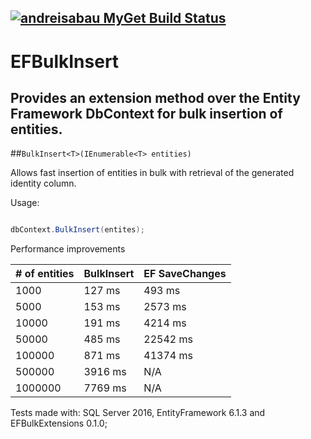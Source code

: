  [![andreisabau MyGet Build Status](https://www.myget.org/BuildSource/Badge/andreisabau?identifier=0dd80dc9-0ef7-4b80-a451-42ca280d27f0)](https://www.myget.org/)
-
# EFBulkInsert


Provides an extension method over the Entity Framework DbContext for bulk insertion of entities.
-
##`BulkInsert<T>(IEnumerable<T> entities)`

Allows fast insertion of entities in bulk with retrieval of the generated identity column.

Usage:

```csharp

dbContext.BulkInsert(entites);

```

Performance improvements

| # of entities | BulkInsert | EF SaveChanges |
| ------------|------------|----------------|
| 1000        | 127 ms     | 493 ms |
| 5000        | 153 ms     | 2573 ms |
| 10000       | 191 ms     | 4214 ms   |
| 50000       | 485 ms     | 22542 ms  |
| 100000      | 871 ms     | 41374 ms   |
| 500000      | 3916 ms    | N/A  |
| 1000000     | 7769 ms    | N/A  |

Tests made with: SQL Server 2016, EntityFramework 6.1.3 and EFBulkExtensions 0.1.0;

